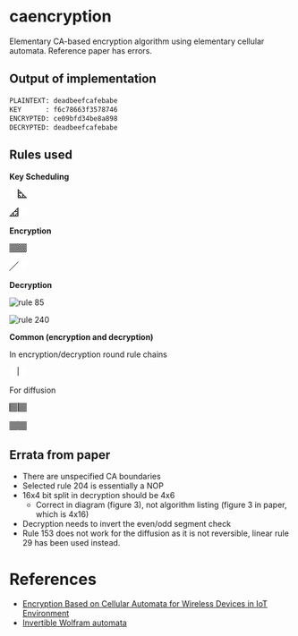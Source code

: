 # caencryption

Elementary CA-based encryption algorithm using elementary cellular automata. Reference paper has errors.

## Output of implementation

```
PLAINTEXT: deadbeefcafebabe
KEY      : f6c78663f3578746
ENCRYPTED: ce09bfd34be8a898
DECRYPTED: deadbeefcafebabe
```

## Rules used

**Key Scheduling**

![rule 60](img/scheduling/60.png)

![rule 102](img/scheduling/102.png)

**Encryption**

![rule 15](img/encrypt/15.png)

![rule 170](img/encrypt/170.png)

**Decryption**

![rule 85](img/encrypt/85.png)

![rule 240](img/encrypt/240.png)

**Common (encryption and decryption)**

In encryption/decryption round rule chains

![rule 204](img/encrypt/204.png)

For diffusion

![rule 29](img/common/29.png)

![rule 51](img/common/51.png)

## Errata from paper

* There are unspecified CA boundaries
* Selected rule 204 is essentially a NOP
* 16x4 bit split in decryption should be 4x6
    * Correct in diagram (figure 3), not algorithm listing (figure 3 in paper, which is 4x16)
* Decryption needs to invert the even/odd segment check
* Rule 153 does not work for the diffusion as it is not reversible, linear rule 29 has been used instead.

# References

* [Encryption Based on Cellular Automata for Wireless Devices in IoT Environment](./19736.pdf)
* [Invertible Wolfram automata](https://cell-auto.com/inv_wolfram/)

